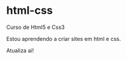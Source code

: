 # html-css
 Curso de Html5 e Css3

 Estou aprendendo a criar sites em html e css.

 Atualiza ai!

 <a href="https://fantedeveloper.github.io/html-css/exercicios/ex001"></a>
